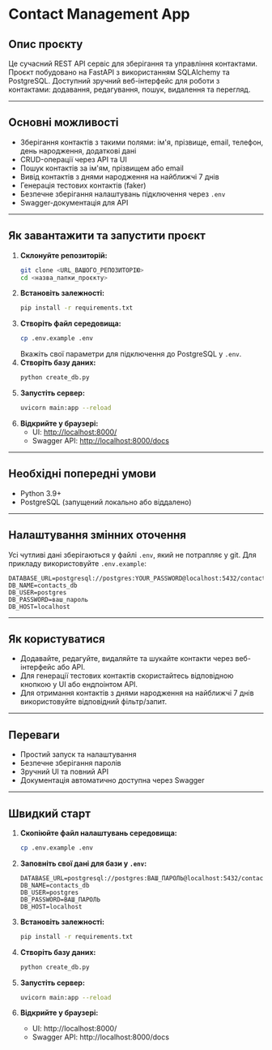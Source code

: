 # Contact Management App

## Опис проєкту

Це сучасний REST API сервіс для зберігання та управління контактами. Проєкт побудовано на FastAPI з використанням SQLAlchemy та PostgreSQL. Доступний зручний веб-інтерфейс для роботи з контактами: додавання, редагування, пошук, видалення та перегляд.

---

## Основні можливості
- Зберігання контактів з такими полями: ім'я, прізвище, email, телефон, день народження, додаткові дані
- CRUD-операції через API та UI
- Пошук контактів за ім'ям, прізвищем або email
- Вивід контактів з днями народження на найближчі 7 днів
- Генерація тестових контактів (faker)
- Безпечне зберігання налаштувань підключення через `.env`
- Swagger-документація для API

---

## Як завантажити та запустити проєкт

1. **Склонуйте репозиторій:**
   ```sh
   git clone <URL_ВАШОГО_РЕПОЗИТОРІЮ>
   cd <назва_папки_проєкту>
   ```
2. **Встановіть залежності:**
   ```sh
   pip install -r requirements.txt
   ```
3. **Створіть файл середовища:**
   ```sh
   cp .env.example .env
   ```
   Вкажіть свої параметри для підключення до PostgreSQL у `.env`.
4. **Створіть базу даних:**
   ```sh
   python create_db.py
   ```
5. **Запустіть сервер:**
   ```sh
   uvicorn main:app --reload
   ```
6. **Відкрийте у браузері:**
   - UI: [http://localhost:8000/](http://localhost:8000/)
   - Swagger API: [http://localhost:8000/docs](http://localhost:8000/docs)

---

## Необхідні попередні умови
- Python 3.9+
- PostgreSQL (запущений локально або віддалено)

---

## Налаштування змінних оточення
Усі чутливі дані зберігаються у файлі `.env`, який не потрапляє у git. Для прикладу використовуйте `.env.example`:

```
DATABASE_URL=postgresql://postgres:YOUR_PASSWORD@localhost:5432/contacts_db
DB_NAME=contacts_db
DB_USER=postgres
DB_PASSWORD=ваш_пароль
DB_HOST=localhost
```

---

## Як користуватися
- Додавайте, редагуйте, видаляйте та шукайте контакти через веб-інтерфейс або API.
- Для генерації тестових контактів скористайтесь відповідною кнопкою у UI або ендпоінтом API.
- Для отримання контактів з днями народження на найближчі 7 днів використовуйте відповідний фільтр/запит.

---

## Переваги
- Простий запуск та налаштування
- Безпечне зберігання паролів
- Зручний UI та повний API
- Документація автоматично доступна через Swagger

---

## Швидкий старт

1. **Скопіюйте файл налаштувань середовища:**
   
   ```sh
   cp .env.example .env
   ```

2. **Заповніть свої дані для бази у `.env`:**
   
   ```env
   DATABASE_URL=postgresql://postgres:ВАШ_ПАРОЛЬ@localhost:5432/contacts_db
   DB_NAME=contacts_db
   DB_USER=postgres
   DB_PASSWORD=ВАШ_ПАРОЛЬ
   DB_HOST=localhost
   ```

3. **Встановіть залежності:**
   ```sh
   pip install -r requirements.txt
   ```

4. **Створіть базу даних:**
   ```sh
   python create_db.py
   ```

5. **Запустіть сервер:**
   ```sh
   uvicorn main:app --reload
   ```

6. **Відкрийте у браузері:**
   - UI: http://localhost:8000/
   - Swagger API: http://localhost:8000/docs
